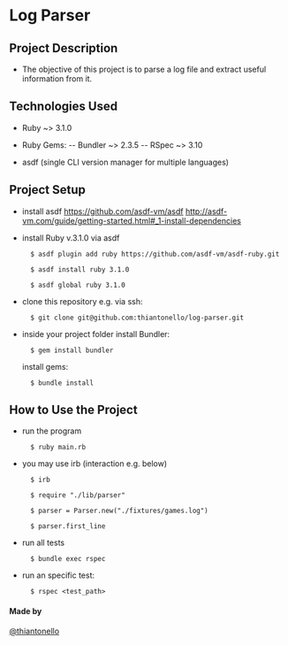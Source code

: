 # Log Parser

## Project Description

- The objective of this project is to parse a log file and extract useful information from it.

## Technologies Used

- Ruby ~> 3.1.0

- Ruby Gems:
  -- Bundler ~> 2.3.5
  -- RSpec ~> 3.10

- asdf (single CLI version manager for multiple languages)

## Project Setup

- install asdf
  https://github.com/asdf-vm/asdf
  http://asdf-vm.com/guide/getting-started.html#_1-install-dependencies

- install Ruby v.3.1.0 via asdf

        $ asdf plugin add ruby https://github.com/asdf-vm/asdf-ruby.git

        $ asdf install ruby 3.1.0

        $ asdf global ruby 3.1.0

- clone this repository
  e.g. via ssh:

        $ git clone git@github.com:thiantonello/log-parser.git

- inside your project folder
  install Bundler:

        $ gem install bundler

  install gems:

        $ bundle install

## How to Use the Project

- run the program

        $ ruby main.rb

- you may use irb (interaction e.g. below)

        $ irb

        $ require "./lib/parser"

        $ parser = Parser.new("./fixtures/games.log")

        $ parser.first_line

- run all tests

        $ bundle exec rspec

- run an specific test:

        $ rspec <test_path>

#### Made by

<a href="https://github.com/thiantonello" target="_blank" rel="noreferrer">@thiantonello</a>

